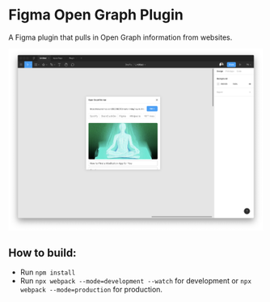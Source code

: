 # Figma Open Graph Plugin
A Figma plugin that pulls in Open Graph information from websites.

![Screenshot of the Figma Plugin](images/Screenshot.png)

## How to build:
- Run `npm install`
- Run `npx webpack --mode=development --watch` for development or `npx webpack --mode=production` for production.
